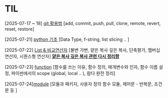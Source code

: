 # TIL 

[2025-07-17 ~ 18] [git 활용법](https://github.com/hyundingi/git-practice.git)
[add, commit, push, pull, clone, remote, revert, reset, restore]

[2025-07-21] [python 기초](https://github.com/hyundingi/TIL/tree/master/python/Data%20Type)
[Data Type, f-string, list slicing .. ]

[2025-07-22] [List & 비교연산자](https://github.com/hyundingi/TIL/tree/master/python/List)
[불변 가변, 얕은 복사 깊은 복사, 단축평가, 멤버십 연산자, 시퀀스형 연산자]
[**얕은 복사 깊은 복사 관련 다시 정리함**](https://github.com/hyundingi/TIL/tree/master/python/copy)

[2025-07-23] [function](https://github.com/hyundingi/TIL/tree/master/python/function)
[함수를 쓰는 이유, 함수 정의, 매개변수와 인자, 함수 이름 설정, 파이썬에서의 scope (global, local .. ), 람다 완전 정리]

[2025-07-24][module](https://github.com/hyundingi/TIL/tree/master/python/module)
[모듈과 패키지, 사용자 정의 함수 모듈, 제어문 - 반복문, 조건문 등 ]